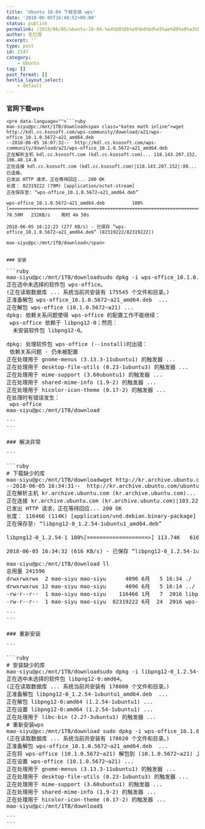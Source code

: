 ```yaml
---
title: 'Ubuntu 18.04 下载安装 wps'
date: '2018-06-05T16:40:52+00:00'
status: publish
permalink: /2018/06/05/ubuntu-18-04-%e4%b8%8b%e8%bd%bd%e5%ae%89%e8%a3%85-wps
author: 毛巳煜
excerpt: ''
type: post
id: 2147
category:
    - Ubuntu
tag: []
post_format: []
hestia_layout_select:
    - default
---
```

### 官网下载wps

```
<pre data-language="">```ruby
mao-siyu@pc:/mnt/1TB/download<span class="katex math inline">wget http://kdl.cc.ksosoft.com/wps-community/download/a21/wps-office_10.1.0.5672~a21_amd64.deb
--2018-06-05 16:07:32--  http://kdl.cc.ksosoft.com/wps-community/download/a21/wps-office_10.1.0.5672~a21_amd64.deb
正在解析主机 kdl.cc.ksosoft.com (kdl.cc.ksosoft.com)... 118.143.207.152, 106.48.14.8
正在连接 kdl.cc.ksosoft.com (kdl.cc.ksosoft.com)|118.143.207.152|:80... 已连接。
已发出 HTTP 请求，正在等待回应... 200 OK
长度： 82319222 (79M) [application/octet-stream]
正在保存至: “wps-office_10.1.0.5672~a21_amd64.deb”

wps-office_10.1.0.5672~a21_amd64.deb          100%[=================================================================================================>]  78.50M   232KB/s    用时 4m 50s

2018-06-05 16:12:23 (277 KB/s) - 已保存 “wps-office_10.1.0.5672~a21_amd64.deb” [82319222/82319222])

mao-siyu@pc:/mnt/1TB/download</span>

```
```

### 安装

```
<pre data-language="">```ruby
mao-siyu@pc:/mnt/1TB/download<span class="katex math inline">sudo dpkg -i wps-office_10.1.0.5672~a21_amd64.deb 
正在选中未选择的软件包 wps-office。
(正在读取数据库 ... 系统当前共安装有 175545 个文件和目录。)
正准备解包 wps-office_10.1.0.5672~a21_amd64.deb  ...
正在解包 wps-office (10.1.0.5672~a21) ...
dpkg: 依赖关系问题使得 wps-office 的配置工作不能继续：
 wps-office 依赖于 libpng12-0；然而：
  未安装软件包 libpng12-0。

dpkg: 处理软件包 wps-office (--install)时出错：
 依赖关系问题 - 仍未被配置
正在处理用于 gnome-menus (3.13.3-11ubuntu1) 的触发器 ...
正在处理用于 desktop-file-utils (0.23-1ubuntu3) 的触发器 ...
正在处理用于 mime-support (3.60ubuntu1) 的触发器 ...
正在处理用于 shared-mime-info (1.9-2) 的触发器 ...
正在处理用于 hicolor-icon-theme (0.17-2) 的触发器 ...
在处理时有错误发生：
 wps-office
mao-siyu@pc:/mnt/1TB/download</span>

```
```

### 解决异常

```
<pre data-language="">```ruby
# 下载缺少的库
mao-siyu@pc:/mnt/1TB/download<span class="katex math inline">wget http://kr.archive.ubuntu.com/ubuntu/pool/main/libp/libpng/libpng12-0_1.2.54-1ubuntu1_amd64.deb
--2018-06-05 16:34:31--  http://kr.archive.ubuntu.com/ubuntu/pool/main/libp/libpng/libpng12-0_1.2.54-1ubuntu1_amd64.deb
正在解析主机 kr.archive.ubuntu.com (kr.archive.ubuntu.com)... 103.22.220.133
正在连接 kr.archive.ubuntu.com (kr.archive.ubuntu.com)|103.22.220.133|:80... 已连接。
已发出 HTTP 请求，正在等待回应... 200 OK
长度： 116466 (114K) [application/vnd.debian.binary-package]
正在保存至: “libpng12-0_1.2.54-1ubuntu1_amd64.deb”

libpng12-0_1.2.54-1 100%[===================>] 113.74K   616KB/s    用时 0.2s 

2018-06-05 16:34:32 (616 KB/s) - 已保存 “libpng12-0_1.2.54-1ubuntu1_amd64.deb” [116466/116466])

mao-siyu@pc:/mnt/1TB/download</span> ll
总用量 241596
drwxrwxrwx  2 mao-siyu mao-siyu      4096 6月   5 16:34 ./
drwxrwxrwx 12 mao-siyu mao-siyu      4096 6月   5 16:14 ../
-rw-r--r--  1 mao-siyu mao-siyu    116466 1月   7  2016 libpng12-0_1.2.54-1ubuntu1_amd64.deb
-rw-r--r--  1 mao-siyu mao-siyu  82319222 6月  24  2016 wps-office_10.1.0.5672~a21_amd64.deb

```
```

### 重新安装

```
<pre data-language="">```ruby
# 安装缺少的库
mao-siyu@pc:/mnt/1TB/download<span class="katex math inline">sudo dpkg -i libpng12-0_1.2.54-1ubuntu1_amd64.deb
正在选中未选择的软件包 libpng12-0:amd64。
(正在读取数据库 ... 系统当前共安装有 178008 个文件和目录。)
正准备解包 libpng12-0_1.2.54-1ubuntu1_amd64.deb  ...
正在解包 libpng12-0:amd64 (1.2.54-1ubuntu1) ...
正在设置 libpng12-0:amd64 (1.2.54-1ubuntu1) ...
正在处理用于 libc-bin (2.27-3ubuntu1) 的触发器 ...
# 重新安装wps
mao-siyu@pc:/mnt/1TB/download</span> sudo dpkg -i wps-office_10.1.0.5672~a21_amd64.deb
(正在读取数据库 ... 系统当前共安装有 178020 个文件和目录。)
正准备解包 wps-office_10.1.0.5672~a21_amd64.deb  ...
正在将 wps-office (10.1.0.5672~a21) 解包到 (10.1.0.5672~a21) 上 ...
正在设置 wps-office (10.1.0.5672~a21) ...
正在处理用于 gnome-menus (3.13.3-11ubuntu1) 的触发器 ...
正在处理用于 desktop-file-utils (0.23-1ubuntu3) 的触发器 ...
正在处理用于 mime-support (3.60ubuntu1) 的触发器 ...
正在处理用于 shared-mime-info (1.9-2) 的触发器 ...
正在处理用于 hicolor-icon-theme (0.17-2) 的触发器 ...
mao-siyu@pc:/mnt/1TB/download$

```
```